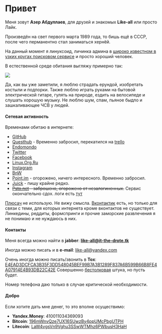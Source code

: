Привет
======

Меня зовут **Азер Абдуллаев**, для друзей и знакомых **Like-all** или просто Лайк.

Произведён на свет первого марта 1989 года, то бишь ещё в СССР, после чего перманентно стал заниматься хернёй.

На данный момент я линуксоид, личинка админа в [широко известном в узких кругах поисковом сервисе](http://yandex.ru) и просто хороший человек.

В естественной среде обитания выгляжу примерно так:

![](images/portrait.jpg)

Да, как вы уже заметили, я люблю страдать ерундой, изобретать костыли и подпорки. Также люблю играть руками на бытовой электрической гитаре, гулять на природе, ездить на велосипеде и слушать хорошую музыку. Не люблю шум, спам, пьяное быдло и зашкаливающее ЧСВ у людей.

#### Сетевая активность

Временами обитаю в интернете:

+ [GitHub](https://github.com/Like-all)
+ [Questhub](http://questhub.io/player/Buckstabu) - Временно забросил, перекатился на [trello](http://trello.com)
+ [Endomondo](http://www.endomondo.com/profile/10419237)
+ [Twitter](https://twitter.com/schmerzundtod)
+ [Facebook](https://www.facebook.com/darthbricktop)
+ [Linux.Org.Ru](http://www.linux.org.ru/people/like-all/profile)
+ [Instagram](http://instagram.com/schmerzundtod)
+ [BnW](http://bnw.im/u/like-all)
+ [Point.im](https://like-all.point.im) - огорожено, ничего интересного. Временно забросил.
+ [Juick](http://juick.com/Buckstabu) - пишу крайне редко.
+ ~~[Psto.net](http://like-all.psto.net) - заброшено, огорожено от незалогиненных.~~ Сервис окончательно сдох. логи есть [тут](http://huick.bitcheese.net/u/like-all)

[Плюсач](http://plus.google.com) не использую. Не вижу смысла. [Вконтактик](http://vk.com) есть, но только для связи с теми, для которых интернета кроме вконтактов не существует. Линкедины, реддиты, формспринги и прочие заморские развлечения я не понимаю и не нуждаюсь в них.

#### Контакты

Меня всегда можно найти в **jabber**: [**like-all@it-the-drote.tk**](xmpp:like-all@it-the-drote.tk)

Иногда можно писать и в **e-mail**: <like-all@yandex.com>

Очень иногда можно писать/звонить в **Tox**: [E4EAD3DCFCA3B35F3DD548045BEF99B7A3B1289F837A6B599B66B8FE4A07914E4B93DB22C42E](tox:E4EAD3DCFCA3B35F3DD548045BEF99B7A3B1289F837A6B599B66B8FE4A07914E4B93DB22C42E)
Совершенно [бестолковая](http://it-the-drote.tk/article/tox-is-quite-unusable-as-a-skype-replacement) штука, но пусть будет.

Номер телефона даю только в случае критической необходимости.

#### Добро

Если хотите дать мне денег, то это вполне осуществимо:

+ **Yandex.Money**: 410011034369093
+ **Bitcoin**: [196mWnvQze7UX16SUwzBy4ppUMcPbgUTPH](bitcoin:196mWnvQze7UX16SUwzBy4ppUMcPbgUTPH?label=btcpocket)
+ **Litecoin**: [LaW4vgsVn9Vghu3SSwWTMhz6PWbusH3HaH](litecoin:LaW4vgsVn9Vghu3SSwWTMhz6PWbusH3HaH?label=ltcpocket)
